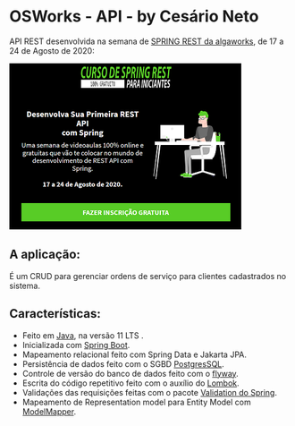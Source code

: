 # OSWorks - API - by Cesário Neto

API REST desenvolvida na semana de [SPRING REST da algaworks](https://cafe.algaworks.com/spring-rest-para-iniciantes/), de 17 a 24 de Agosto de 2020:

[![Semana SPRING REST algaworks](./spring_algaworks.png)](https://cafe.algaworks.com/spring-rest-para-iniciantes/)

## A aplicação:


É um CRUD para gerenciar ordens de serviço para clientes cadastrados no sistema.

## Características:
- Feito em [Java](https://www.oracle.com/java), na versão 11 LTS .
- Inicializada com [Spring Boot](https://www.spring.io/projects/spring-boot).
- Mapeamento relacional feito com Spring Data e Jakarta JPA.
- Persistência de dados feito com o SGBD [PostgresSQL](https://www.postgresql.org).
- Controle de versão do banco de dados feito com o [flyway](https://www.flywaydb.org).
- Escrita do código repetitivo feito com o auxílio do [Lombok](https://www.projectlombok.org).
- Validações das requisições feitas com o pacote [Validation do Spring](https://www.codeflow.site/pt/article/spring-boot-bean-validation).
- Mapeamento de Representation model para Entity Model com  [ModelMapper](http://modelmapper.org/).